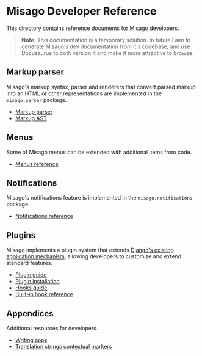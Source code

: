 # Misago Developer Reference

This directory contains reference documents for Misago developers.

> **Note:** This documentation is a temporary solution. In future I aim to generate Misago's dev documentation from it's codebase, and use Docusaurus to both version it and make it more attractive to browse.


## Markup parser

Misago's markup syntax, parser and renderers that convert parsed markup into an HTML or other representations are implemented in the `misago.parser` package.

- [Markup parser](./parser/index.md)
- [Markup AST](./parser/ast.md)


## Menus

Some of Misago menus can be extended with additional items from code.

- [Menus reference](./menus.md)


## Notifications

Misago's notifications feature is implemented in the `misago.notifications` package.

- [Notifications reference](./notifications.md)

## Plugins

Misago implements a plugin system that extends [Django's existing application mechanism](https://docs.djangoproject.com/en/4.2/ref/applications/), allowing developers to customize and extend standard features.

- [Plugin guide](./plugins/index.md)
- [Plugin installation](./plugins/index.md#plugin-installation)
- [Hooks guide](./plugins/hooks/index.md)
- [Built-in hook reference](./plugins/hooks/reference.md)

## Appendices

Additional resources for developers.

- [Writing apps](./writing-apps.md)
- [Translation strings contextual markers](./translation-strings-contextual-markers.md)